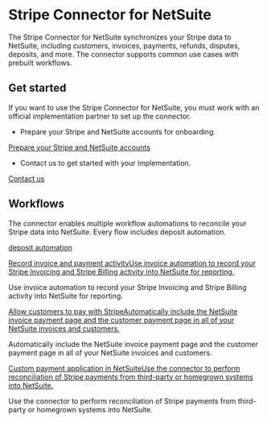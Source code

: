# Stripe Connector for NetSuite

The Stripe Connector for NetSuite synchronizes your Stripe data to NetSuite, including customers, invoices, payments, refunds, disputes, deposits, and more. The connector supports common use cases with prebuilt workflows.

## Get started

If you want to use the Stripe Connector for NetSuite, you must work with an official implementation partner to set up the connector.

- Prepare your Stripe and NetSuite accounts for onboarding.

[Prepare your Stripe and NetSuite accounts](/connectors/netsuite/onboarding)

- Contact us to get started with your implementation.

[Contact us](https://marketplace.stripe.com/apps/netsuite-connector)

## Workflows

The connector enables multiple workflow automations to reconcile your Stripe data into NetSuite. Every flow includes deposit automation.

[deposit automation](/connectors/netsuite/deposit-automation)

[Record invoice and payment activityUse invoice automation to record your Stripe Invoicing and Stripe Billing activity into NetSuite for reporting.](/connectors/netsuite/invoice-automation)

Use invoice automation to record your Stripe Invoicing and Stripe Billing activity into NetSuite for reporting.

[Allow customers to pay with StripeAutomatically include the NetSuite invoice payment page and the customer payment page in all of your NetSuite invoices and customers.](/connectors/netsuite/invoice-payment-page)

Automatically include the NetSuite invoice payment page and the customer payment page in all of your NetSuite invoices and customers.

[Custom payment application in NetSuiteUse the connector to perform reconciliation of Stripe payments from third-party or homegrown systems into NetSuite.](/connectors/netsuite/custom-payment-application)

Use the connector to perform reconciliation of Stripe payments from third-party or homegrown systems into NetSuite.

